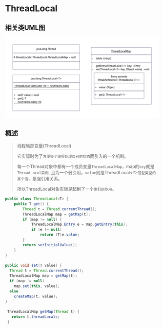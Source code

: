 

# ThreadLocal

## 相关类UML图

![ThreadLocal](ThreadLocal.assets/ThreadLocal.png)

## 概述

>  线程局部变量(ThreadLocal)
>
> 它实际时为了``方便每个线程处理自己的状态``而引入的一个机制。
>
> 每一个Thread对象中都有一个成员变量``ThreadLocalMap``，map的``key``就是``ThreadLocal实例``, 且为一个弱引用，``value``则是ThreadLocal<?>``范型类型的某个值``，是强引用关系。
>
> 所以ThreadLocal对象实际是起到了一个``索引的作用``。

```java
public class ThreadLocal<T> {
    public T get() {
        Thread t = Thread.currentThread();
        ThreadLocalMap map = getMap(t);
        if (map != null) {
            ThreadLocalMap.Entry e = map.getEntry(this);
            if (e != null)
                return (T)e.value;
        }
        return setInitialValue();
    }
}

public void set(T value) {
  Thread t = Thread.currentThread();
  ThreadLocalMap map = getMap(t);
  if (map != null)
    map.set(this, value);
  else
    createMap(t, value);
}

 ThreadLocalMap getMap(Thread t) {
   return t.threadLocals;
 }
```

